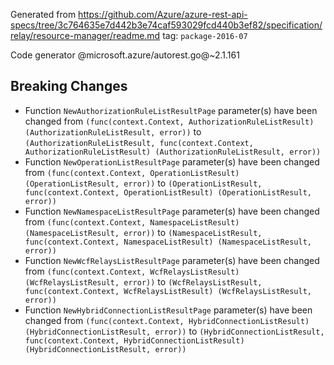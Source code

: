 Generated from https://github.com/Azure/azure-rest-api-specs/tree/3c764635e7d442b3e74caf593029fcd440b3ef82/specification/relay/resource-manager/readme.md tag: `package-2016-07`

Code generator @microsoft.azure/autorest.go@~2.1.161

## Breaking Changes

- Function `NewAuthorizationRuleListResultPage` parameter(s) have been changed from `(func(context.Context, AuthorizationRuleListResult) (AuthorizationRuleListResult, error))` to `(AuthorizationRuleListResult, func(context.Context, AuthorizationRuleListResult) (AuthorizationRuleListResult, error))`
- Function `NewOperationListResultPage` parameter(s) have been changed from `(func(context.Context, OperationListResult) (OperationListResult, error))` to `(OperationListResult, func(context.Context, OperationListResult) (OperationListResult, error))`
- Function `NewNamespaceListResultPage` parameter(s) have been changed from `(func(context.Context, NamespaceListResult) (NamespaceListResult, error))` to `(NamespaceListResult, func(context.Context, NamespaceListResult) (NamespaceListResult, error))`
- Function `NewWcfRelaysListResultPage` parameter(s) have been changed from `(func(context.Context, WcfRelaysListResult) (WcfRelaysListResult, error))` to `(WcfRelaysListResult, func(context.Context, WcfRelaysListResult) (WcfRelaysListResult, error))`
- Function `NewHybridConnectionListResultPage` parameter(s) have been changed from `(func(context.Context, HybridConnectionListResult) (HybridConnectionListResult, error))` to `(HybridConnectionListResult, func(context.Context, HybridConnectionListResult) (HybridConnectionListResult, error))`
